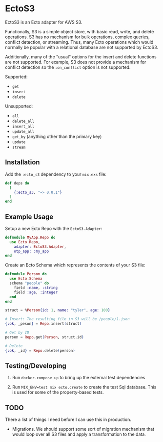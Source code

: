 # EctoS3

EctoS3 is an Ecto adapter for AWS S3.

Functionally, S3 is a simple object store, with basic read, write, and delete operations.  S3 has no mechanism for bulk operations, complex queries, conflict detection, or streaming.  Thus, many Ecto operations which would normally be popular with a relational database are not supported by EctoS3.

Additionally, many of the "usual" options for the insert and delete functions are not supported.  For example, S3 does not provide a mechanism for conflict detection so the `:on_conflict` option is not supported.

Supported:
- `get`
- `insert`
- `delete`

Unsupported:
- `all`
- `delete_all`
- `insert_all`
- `update_all`
- `get_by` (anything other than the primary key)
- `update`
- `stream`

## Installation

Add the `:ecto_s3` dependency to your `mix.exs` file:

```elixir
def deps do
  [
    {:ecto_s3, "~> 0.0.1"}
  ]
end
```

## Example Usage

Setup a new Ecto Repo with the `EctoS3.Adapter`:

```elixir
defmodule MyApp.Repo do
  use Ecto.Repo,
    adapter: EctoS3.Adapter,
    otp_app: :my_app
end
```

Create an Ecto Schema which represents the contents of your S3 file:

```elixir
defmodule Person do
  use Ecto.Schema
  schema "people" do
    field :name, :string
    field :age, :integer
  end
end
```

```elixir
struct = %Person{id: 1, name: "tyler", age: 100}

# Insert: The resulting file in S3 will be /people/1.json
{:ok, _peson} = Repo.insert(struct)

# Get by ID
person = Repo.get(Person, struct.id)

# Delete
{:ok, _id} = Repo.delete(person)
```

## Testing/Developing

1) Run `docker-compose up` to bring up the external test dependencies

2) Run `MIX_ENV=test mix ecto.create` to create the test Sql database.  This is used for some of the property-based tests.

## TODO

There a list of things I need before I can use this in production.

- Migrations.  We should support some sort of migration mechanism that would loop over all S3 files and apply a transformation to the data.
